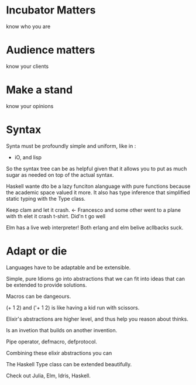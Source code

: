 # Incubator Matters

know who you are

# Audience matters

know your clients

# Make a stand

know your opinions

# Syntax

Synta must be profoundly simple and uniform, like in :
* iO, and lisp

So the syntax tree can be as helpful given that it allows you to put as much
sugar as needed on top of the actual syntax.


Haskell wante dto be a lazy funciton alanguage with pure functions because the
academic space valued it more. It also has type inference that simplified
static typing with the Type class.

Keep clam and let it crash. <- Francesco and some other went to a plane with th
elet it crash t-shirt. Did'n t go well

Elm has a live web interpreter! Both erlang and elm belive acllbacks suck.

# Adapt or die

Languages have to be adaptable and be extensible. 

Simple, pure Idioms go into abstractions that we can fit into ideas that can be
extended to provide solutions.

Macros can be dangeours.

(+ 1 2)  and ('+ 1 2) is like having a kid run with scissors.

Elixir's abstractions are higher level, and thus help you reason about thinks.

Is an invetion that builds on another invention.

Pipe operator, defmacro, defprotocol.

Combining these elixir abstractions you can 

The Haskell Type class can be extended beautifully.

Check out Julia, Elm, Idris, Haskell.
